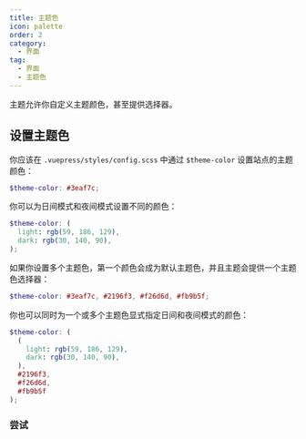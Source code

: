 ```yaml
---
title: 主题色
icon: palette
order: 2
category:
  - 界面
tag:
  - 界面
  - 主题色
---
```


主题允许你自定义主题颜色，甚至提供选择器。

<!-- more -->

## 设置主题色

你应该在 `.vuepress/styles/config.scss` 中通过 `$theme-color` 设置站点的主题颜色：

```scss title=".vuepress/styles/config.scss"
$theme-color: #3eaf7c;
```

你可以为日间模式和夜间模式设置不同的颜色：

```scss title=".vuepress/styles/config.scss"
$theme-color: (
  light: rgb(59, 186, 129),
  dark: rgb(30, 140, 90),
);
```

如果你设置多个主题色，第一个颜色会成为默认主题色，并且主题会提供一个主题色选择器：

```scss title=".vuepress/styles/config.scss"
$theme-color: #3eaf7c, #2196f3, #f26d6d, #fb9b5f;
```

你也可以同时为一个或多个主题色显式指定日间和夜间模式的颜色：

```scss title=".vuepress/styles/config.scss"
$theme-color: (
  (
    light: rgb(59, 186, 129),
    dark: rgb(30, 140, 90),
  ),
  #2196f3,
  #f26d6d,
  #fb9b5f
);
```

### 尝试

<!-- markdownlint-disable-->

<ThemeColorPicker :themeColors="themeColors" />

<!-- markdownlint-restore -->

<script setup lang="ts">
import { computed } from "vue";
import { entries, fromEntries } from '@vuepress/helper/client';
import { ThemeColorPicker } from "vuepress-theme-hope/client";
import cssVariables from "vuepress-theme-hope/styles/variables.module.scss";

const themeColors = fromEntries(
  entries(cssVariables).filter(([key]) => key.startsWith("theme-"))
)
</script>
